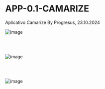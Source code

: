 # APP-0.1-CAMARIZE
Aplicativo Camarize By Progresus, 23.10.2024

![image](https://github.com/user-attachments/assets/66f09383-ee26-4cf3-a10b-1858f4baa9b8)

<br><br>

![image](https://github.com/user-attachments/assets/9b50338d-b72e-48cc-91ce-2b0a726530ef)

<br><br>

![image](https://github.com/user-attachments/assets/c212ebaf-23bc-46a0-a7f2-1249aa894f8d)


